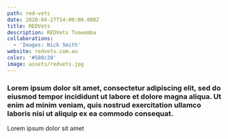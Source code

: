 ```yaml
---
path: red-vets
date: 2020-04-27T14:00:00.000Z
title: REDVets
description: REDVets Toowomba
collaborations:
  - 'Images: Nick Smith'
website: redvets.com.au
color: '#580c20'
image: assets/redvets.jpg
---
```

### Lorem ipsum dolor sit amet, consectetur adipiscing elit, sed do eiusmod tempor incididunt ut labore et dolore magna aliqua. Ut enim ad minim veniam, quis nostrud exercitation ullamco laboris nisi ut aliquip ex ea commodo consequat.

Lorem ipsum dolor sit amet

